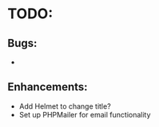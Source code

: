 # TODO:

## Bugs:
* 

## Enhancements: 
* Add Helmet to change title?
* Set up PHPMailer for email functionality
